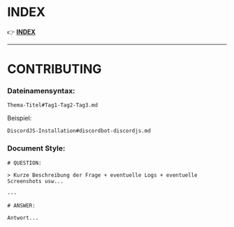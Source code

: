 # INDEX

👉 [**INDEX**](INDEX.md)

---

# CONTRIBUTING

### Dateinamensyntax:
```
Thema-Titel#Tag1-Tag2-Tag3.md
```
Beispiel:
```
DiscordJS-Installation#discordbot-discordjs.md
```

### Document Style:

```
# QUESTION:

> Kurze Beschreibung der Frage + eventuelle Logs + eventuelle Screenshots usw...

---

# ANSWER:

Antwort...
```

